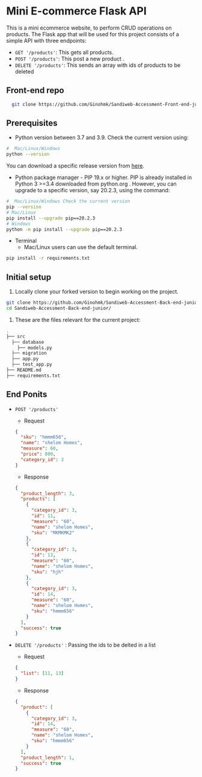 # Mini E-commerce Flask API

This is a mini ecommerce website, to perform CRUD operations on products. The Flask app that will be used for this project consists of a simple API with three endpoints:

- `GET '/products'`: This gets all products.
- `POST '/products'`: This post a new product .
- `DELETE '/products'`: This sends an array with ids of products to be deleted

## Front-end repo

```bash
  git clone https://github.com/Ginohmk/Sandiweb-Accessment-Front-end-junior.git
```

## Prerequisites

- Python version between 3.7 and 3.9. Check the current version using:

```bash
#  Mac/Linux/Windows
python --version
```

You can download a specific release version from <a href="https://www.python.org/downloads/" target="_blank">here</a>.

- Python package manager - PIP 19.x or higher. PIP is already installed in Python 3 >=3.4 downloaded from python.org . However, you can upgrade to a specific version, say 20.2.3, using the command:

```bash
#  Mac/Linux/Windows Check the current version
pip --version
# Mac/Linux
pip install --upgrade pip==20.2.3
# Windows
python -m pip install --upgrade pip==20.2.3
```

- Terminal
  - Mac/Linux users can use the default terminal.

```bash
pip install -r requirements.txt
```

## Initial setup

1. Locally clone your forked version to begin working on the project.

```bash
git clone https://github.com/Ginohmk/Sandiweb-Accessment-Back-end-junior.git
cd Sandiweb-Accessment-Back-end-junior/
```

1. These are the files relevant for the current project:

```bash
.
├── src
  ├── database
    ├── models.py
  ├── migration
  ├── app.py
  ├── test_app.py
├── README.md
├── requirements.txt

```

## End Ponits

- `POST '/products'`

  - Request

  ```json
  {
    "sku": "hmmm656",
    "name": "shelom Homes",
    "measure": 60,
    "price": 800,
    "category_id": 3
  }
  ```

  - Response

  ```json
  {
    "product_length": 3,
    "products": [
      {
        "category_id": 3,
        "id": 11,
        "measure": "60",
        "name": "shelom Homes",
        "sku": "MKMKMK2"
      },
      {
        "category_id": 3,
        "id": 13,
        "measure": "60",
        "name": "shelom Homes",
        "sku": "hjh"
      },
      {
        "category_id": 3,
        "id": 14,
        "measure": "60",
        "name": "shelom Homes",
        "sku": "hmmm656"
      }
    ],
    "success": true
  }
  ```

- `DELETE '/products'` : Passing the ids to be delted in a list

  - Request

  ```json
  {
    "list": [11, 13]
  }
  ```

  - Response

  ```json
  {
    "product": [
      {
        "category_id": 3,
        "id": 14,
        "measure": "60",
        "name": "shelom Homes",
        "sku": "hmmm656"
      }
    ],
    "product_length": 1,
    "success": true
  }
  ```
